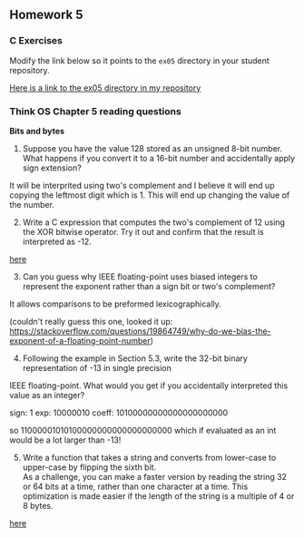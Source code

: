 ## Homework 5

### C Exercises

Modify the link below so it points to the `ex05` directory in your
student repository.

[Here is a link to the ex05 directory in my repository](https://github.com/LucyWilcox/ExercisesInC/tree/master/exercises/ex05)

### Think OS Chapter 5 reading questions

**Bits and bytes**

1) Suppose you have the value 128 stored as an unsigned 8-bit number.  What happens if you convert 
it to a 16-bit number and accidentally apply sign extension?

It will be interprited using two's complement and I believe it will end up copying the leftmost digit which is 1. This will end up changing the value of the number.

2) Write a C expression that computes the two's complement of 12 using the XOR bitwise operator. 
Try it out and confirm that the result is interpreted as -12.

[here](https://github.com/LucyWilcox/ExercisesInC/blob/master/exercises/ex05/twosc.c)

3) Can you guess why IEEE floating-point uses biased integers to represent the exponent rather than a
sign bit or two's complement?

It allows comparisons to be preformed lexicographically. 

(couldn't really guess this one, looked it up: https://stackoverflow.com/questions/19864749/why-do-we-bias-the-exponent-of-a-floating-point-number)

4) Following the example in Section 5.3, write the 32-bit binary representation of -13 in single precision 

IEEE floating-point.  What would you get if you accidentally interpreted this value as an integer?

sign: 1
exp: 10000010
coeff: 10100000000000000000000

so 11000001010100000000000000000000 which if evaluated as an int would be a lot larger than -13!


5) Write a function that takes a string and converts from lower-case to upper-case by flipping the sixth bit.  
As a challenge, you can make a faster version by reading the string 32 or 64 bits at a time, rather than one
character at a time.  This optimization is made easier if the length of the string is a multiple of 4 or 8 bytes.

[here](https://github.com/LucyWilcox/ExercisesInC/blob/master/exercises/ex05/caseflip.c)


